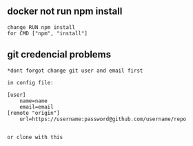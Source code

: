 ## docker not run npm install

```
change RUN npm install
for CMD ["npm", "install"]
``` 

## git credencial problems 

```
*dont forgot change git user and email first 

in config file:

[user]
	name=name
	email=email
[remote "origin"] 
	url=https://username:password@github.com/username/repo 


or clone with this
```
